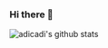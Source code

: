 ### Hi there 👋

![adicadi's github stats](https://github-readme-stats.vercel.app/api?username=adicadi&show_icons=true&line_height=21&theme=tokyonight&hide_border=true)
 

